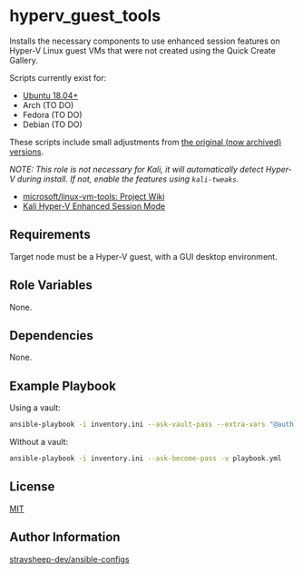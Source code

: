 hyperv_guest_tools
=========

Installs the necessary components to use enhanced session features on Hyper-V Linux guest VMs that were not created using the Quick Create Gallery.

Scripts currently exist for:

- [Ubuntu 18.04+](https://github.com/straysheep-dev/linux-vm-tools/blob/master/ubuntu/22.04/install.sh)
- Arch (TO DO)
- Fedora (TO DO)
- Debian (TO DO)

These scripts include small adjustments from [the original (now archived) versions](https://github.com/microsoft/linux-vm-tools).

*NOTE: This role is not necessary for Kali, it will automatically detect Hyper-V during install. If not, enable the features using `kali-tweaks`.*

- [microsoft/linux-vm-tools: Project Wiki](https://github.com/microsoft/linux-vm-tools/wiki)
- [Kali Hyper-V Enhanced Session Mode](https://gitlab.com/kalilinux/packages/kali-tweaks/-/blob/kali/master/helpers/hyperv-enhanced-mode)

Requirements
------------

Target node must be a Hyper-V guest, with a GUI desktop environment.

Role Variables
--------------

None.

Dependencies
------------

None.

Example Playbook
----------------

Using a vault:

```bash
ansible-playbook -i inventory.ini --ask-vault-pass --extra-vars "@auth.yml" -v playbook.yml
```

Without a vault:

```bash
ansible-playbook -i inventory.ini --ask-become-pass -v playbook.yml
```

License
-------

[MIT](https://github.com/microsoft/linux-vm-tools/blob/master/LICENSE)

Author Information
------------------

[straysheep-dev/ansible-configs](https://github.com/straysheep-dev/ansible-configs/)